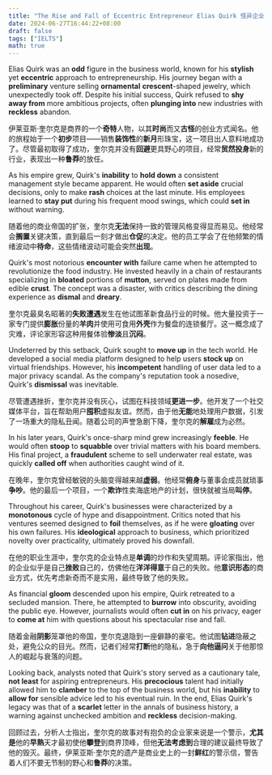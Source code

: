 ```yaml
---
title: "The Rise and Fall of Eccentric Entrepreneur Elias Quirk 怪异企业家伊莱亚斯·奎尔克的崛起与衰落"
date: 2024-06-27T16:44:22+08:00
draft: false
tags: ["IELTS"]
math: true
---
```


Elias Quirk was an **odd** figure in the business world, known for his **stylish** yet **eccentric** approach to entrepreneurship. His journey began with a **preliminary** venture selling **ornamental** **crescent**-shaped jewelry, which unexpectedly took off. Despite his initial success, Quirk refused to **shy away from** more ambitious projects, often **plunging into** new industries with **reckless** abandon.

伊莱亚斯·奎尔克是商界的一个**奇特**人物，以其**时尚**而又**古怪**的创业方式闻名。他的旅程始于一个**初步**项目——销售**装饰性**的**新月**形珠宝，这一项目出人意料地成功了。尽管最初取得了成功，奎尔克并没有**回避**更具野心的项目，经常**贸然投身**新的行业，表现出一种**鲁莽**的放任。

As his empire grew, Quirk's **inability** to **hold down** a consistent management style became apparent. He would often **set aside** crucial decisions, only to make **rash** choices at the last minute. His employees learned to **stay put** during his frequent mood swings, which could **set in** without warning.

随着他的商业帝国的扩张，奎尔克**无法**保持一致的管理风格变得显而易见。他经常会**搁置**关键决策，直到最后一刻才做出**仓促**的决定。他的员工学会了在他频繁的情绪波动中**待命**，这些情绪波动可能会突然**出现**。

Quirk's most notorious **encounter with** failure came  when he attempted to revolutionize the food industry. He invested  heavily in a chain of restaurants specializing in **bloated** portions of **mutton**, served on plates made from edible **crust**. The concept was a disaster, with critics describing the dining experience as **dismal** and **dreary**.

奎尔克最臭名昭著的**失败遭遇**发生在他试图革新食品行业的时候。他大量投资于一家专门提供**膨胀**份量的**羊肉**并使用可食用**外壳**作为餐盘的连锁餐厅。这一概念成了灾难，评论家形容这种用餐体验**惨淡**且**沉闷**。

Undeterred by this setback, Quirk sought to **move up** in the tech world. He developed a social media platform designed to help users **stock up** on virtual friendships. However, his **incompetent** handling of user data led to a major privacy scandal. As the company's reputation took a nosedive, Quirk's **dismissal** was inevitable.

尽管遭遇挫折，奎尔克并没有灰心，试图在科技领域**更进一步**。他开发了一个社交媒体平台，旨在帮助用户**囤积**虚拟友谊。然而，由于他**无能**地处理用户数据，引发了一场重大的隐私丑闻。随着公司的声誉急剧下降，奎尔克的**解雇**成为必然。

In his later years, Quirk's once-sharp mind grew increasingly **feeble**. He would often **stoop** to **squabble** over trivial matters with his board members. His final project, a **fraudulent** scheme to sell underwater real estate, was quickly **called off** when authorities caught wind of it.

在晚年，奎尔克曾经敏锐的头脑变得越来越**虚弱**。他经常**俯身**与董事会成员就琐事**争吵**。他的最后一个项目，一个**欺诈**性卖海底地产的计划，很快就被当局**叫停**。

Throughout his career, Quirk's businesses were characterized by a **monotonous** cycle of hype and disappointment. Critics noted that his ventures seemed designed to **foil** themselves, as if he were **gloating** over his own failures. His **ideological** approach to business, which prioritized novelty over practicality, ultimately proved his downfall.

在他的职业生涯中，奎尔克的企业特点是**单调**的炒作和失望周期。评论家指出，他的企业似乎是自己**挫败**自己的，仿佛他在**洋洋得意**于自己的失败。他**意识形态**的商业方式，优先考虑新奇而不是实用，最终导致了他的失败。

As financial **gloom** descended upon his empire, Quirk retreated to a secluded mansion. There, he attempted to **burrow** into obscurity, avoiding the public eye. However, journalists would often **cut in** on his privacy, eager to **come at** him with questions about his spectacular rise and fall.

随着金融**阴影**笼罩他的帝国，奎尔克退隐到一座僻静的豪宅。他试图**钻进**隐蔽之处，避免公众的目光。然而，记者们经常**打断**他的隐私，急于**向他逼问**关于他那惊人的崛起与衰落的问题。

Looking back, analysts noted that Quirk's story served as a cautionary tale, **not least** for aspiring entrepreneurs. His **precocious** talent had initially allowed him to **clamber** to the top of the business world, but his **inability** to **allow for** sensible advice led to his eventual ruin. In the end, Elias Quirk's legacy was that of a **scarlet** letter in the annals of business history, a warning against unchecked ambition and **reckless** decision-making.

回顾过去，分析人士指出，奎尔克的故事对有抱负的企业家来说是一个警示，**尤其是**他的**早熟**天才最初使他**攀登**到商界顶峰，但他**无法考虑到**合理的建议最终导致了他的毁灭。最终，伊莱亚斯·奎尔克的遗产是商业史上的一封**鲜红**的警示信，警告着人们不要无节制的野心和**鲁莽**的决策。

